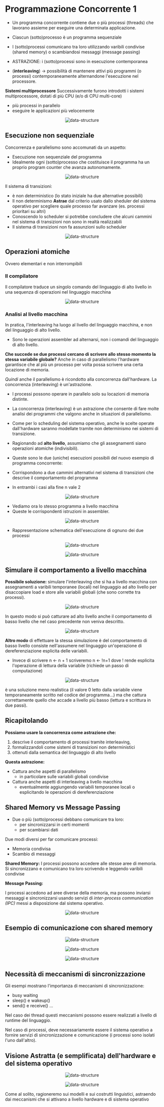 # Programmazione Concorrente 1

- Un programma concorrente contiene due o più processi (threads) che lavorano assieme per eseguire una determinata applicazione.

- Ciascun (sotto)processo è un programma sequenziale
- I (sotto)processi comunicano tra loro utilizzando varibili condivise (shared memory) o scambiandosi messaggi (message passing)

- ASTRAZIONE: i (sotto)processi sono in esecuzione contemporanea

- (**interleaving**) -> possibilità di mantenere attivi più programmi (o processi) contemporaneamente alternandone l'esecuzione nel processore.

**Sistemi multiprocessore**
Successivamente furono introdotti i sistemi multiprocessore, dotati di più CPU (e/o di CPU multi-core)

- più processi in parallelo
- eseguire le applicazioni più velocemente

<p align="center">
  <img src="./assets/pdp2-1.png" alt="data-structure" />
</p>

## Esecuzione non sequenziale

Concorrenza e parallelismo sono accomunati da un aspetto:

- Esecuzione non sequenziale del programma
- Idealmente ogni (sotto)processo che costituisce il programma ha un proprio program counter che avanza autonomamente.

<p align="center">
  <img src="./assets/pdp2-2.png" alt="data-structure" />
</p>

Il sistema di transizioni:

- è non deterministico (lo stato iniziale ha due alternative possibili)
- Il non determinismo **Astrae** dal criterio usato dallo sheduler del sistema operativo per scegliere quale processo far avanzare (es. processi prioritari su altri)
- Conoscendo lo scheduler si potrebbe concludere che alcuni cammini nel sistema di transizioni non sono in realtà realizzabili
- Il sistema di transizioni non fa assunzioni sullo scheduler

<p align="center">
  <img src="./assets/pdp2-3.png" alt="data-structure" />
</p>

## Operazioni atomiche

Ovvero elementari e non interrompibili

### Il compilatore

Il compilatore traduce un singolo comando del linguaggio di alto livello in una sequenza di operazioni nel linguaggio macchina

<p align="center">
  <img src="./assets/pdp2-4.png" alt="data-structure" />
</p>

### Analisi al livello macchina

In pratica, l'interleaving ha luogo al livello del linguaggio macchina, e non del linguaggio di alto livello.

- Sono le operazioni assembler ad alternarsi, non i comandi del linguaggio di alto livello.

**Che succede se due processi cercano di scrivere allo stesso momento la stessa variabile globale?**
Anche in caso di parallelismo l'hardware garantisce che al più un processo per volta possa scrivere una certa locazione di memoria.

_Quindi_
anche il parallelismo è ricondotto alla concorrenza dall'hardware.
La concorrenza (interleaving) è un'astrazione.

- I processi possono operare in parallelo solo su locazioni di memoria distinte.
- La concorrenza (interleaving) è un astrazione che consente di fare molte analisi dei programmi che valgono anche in situazioni di parallelismo.
- Come per lo scheduling del sistema operativo, anche le scelte operate dall'hardware saranno modellate tramite non determinismo nei sistemi di transizione.

- Ragionando ad **alto livello**, assumiamo che gli assegnamenti siano operazioni atomiche (indivisibili).
- Queste sono le due (uniche) esecuzioni possibili del nuovo esempio di programma concorrente:
- Corrispondono a due cammini alternativi nel sistema di transizioni che descrive il comportamento del programma
- In entrambi i casi alla fine n vale 2

<p align="center">
  <img src="./assets/pdp2-5.png" alt="data-structure" />
</p>

- Vediamo ora lo stesso programma a livello macchina
- Queste le corrispondenti istruzioni in assembler.

<p align="center">
  <img src="./assets/pdp2-6.png" alt="data-structure" />
</p>

- Rappresentazione schematica dell'esecuzione di ognuno dei due processi

<p align="center">
  <img src="./assets/pdp2-7.png" alt="data-structure" />
</p>

<p align="center">
  <img src="./assets/pdp2-8.png" alt="data-structure" />
</p>

## Simulare il comportamento a livello macchina

**Possibile soluzione:** simulare l'interleaving che si ha a livello macchina con assegnamenti a varibili temporanee (locali) nel linguaggio ad alto livello per disaccopiare load e store alle variabili globali (che sono corrette tra processi).

<p align="center">
  <img src="./assets/pdp2-9.png" alt="data-structure" />
</p>

In questo modo si può catturare ad alto livello anche il comportamento di basso livello che nel caso precedente non veniva descritto.

<p align="center">
  <img src="./assets/pdp2-10.png" alt="data-structure" />
</p>

**Altro modo** di effettuare la stessa simulazione è del comportamento di basso livello consiste nell'assumere nel linguaggio un'operazione di dereferenziazione esplicita delle variabili.

- Invece di scrivere n <- n + 1 scriveremo n <- !n+1 dove ! rende esplicita l'operazione di lettura della variabile (richiede un passo di computazione)

<p align="center">
  <img src="./assets/pdp2-11.png" alt="data-structure" />
</p>

è una soluzione meno realistica (il valore 0 letto dalla variabile viene temporaneamente scritto nel codice del programma...) ma che cattura correttamente quello che accade a livello più basso (lettura e scrittura in due passi).

## Ricapitolando

**Possiamo usare la concorrenza come astrazione che:**

1. descrive il comportamento di processi tramite interleaving,
2. formalizzandoli come sistemi di transizioni non deterministici
3. ottenuti dalla semantica del linguaggio di alto livello

**Questa astrazione:**

- Cattura anche aspetti di parallelismo
  - in particolare sulle variabili globali condivise
- Cattura anche aspetti di interleaving a livello macchina
  - eventualmente aggiungendo variabili temporanee locali o esplicitando le operazioni di dereferenziazione

## Shared Memory vs Message Passing

- Due o più (sotto)processi debbano comunicare tra loro:
  - per sincronizzarsi in certi momenti
  - per scambiarsi dati

Due modi diversi per far comunicare processi:

- Memoria condivisa
- Scambio di messaggi

**Shared Memory:**
I processi possono accedere alle stesse aree di memoria.
Si sincronizzano e comunicano tra loro scrivendo e leggendo varibili condivise

**Message Passing:**

I processi accedono ad aree diverse della memoria, ma possono inviarsi messaggi e sincronizzarsi usando servizi di _inter-process communication (IPC)_ messi a disposizione dal sistema operativo.

<p align="center">
  <img src="./assets/pdp2-12.png" alt="data-structure" />
</p>

## Esempio di comunicazione con shared memory

<p align="center">
  <img src="./assets/pdp2-13.png" alt="data-structure" />
</p>

<p align="center">
  <img src="./assets/pdp2-14.png" alt="data-structure" />
</p>

<p align="center">
  <img src="./assets/pdp2-15.png" alt="data-structure" />
</p>

## Necessità di meccanismi di sincronizzazione

Gli esempi mostrano l'importanza di meccanismi di sincronizzazione:

- busy waiting
- sleep() e wakeup()
- send() e receive()
  ...

Nel caso dei thread questi meccanismi possono essere realizzati a livello di runtime del linguaggio.

Nel caso di processi, deve necessariamente essere il sistema operativo a fornire servizi di sincronizzazione e comunicazione (i processi sono isolati l'uno dall'altro).

## Visione Astratta (e semplificata) dell'hardware e del sistema operativo

<p align="center">
  <img src="./assets/pdp2-16.png" alt="data-structure" />
</p>

<p align="center">
  <img src="./assets/pdp2-17.png" alt="data-structure" />
</p>

Come al solito, ragioneremo sui modelli e sui costrutti linguistici, astraendo dai meccanismi che si attivano a livello hardware e di sistema operativo
